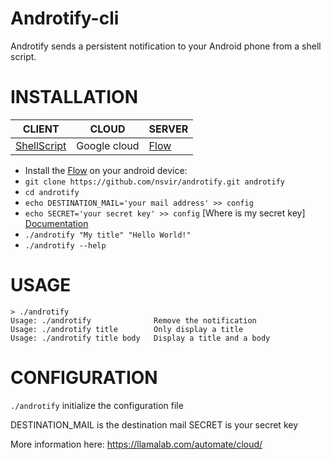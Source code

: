 # Androtify-cli
Androtify sends a persistent notification to your Android phone from a shell script.

INSTALLATION
===========
|     CLIENT    |     CLOUD    | SERVER |
| ------------- | ------------ | ------ |
| [ShellScript] | Google cloud | [Flow] |

- Install the [Flow] on your android device:
- `git clone https://github.com/nsvir/androtify.git androtify`
- `cd androtify`
- `echo DESTINATION_MAIL='your mail address' >> config`
- `echo SECRET='your secret key' >> config` [Where is my secret key] [Documentation]
- `./androtify "My title" "Hello World!"`
- `./androtify --help`

USAGE
=====

```
> ./androtify
Usage: ./androtify				Remove the notification
Usage: ./androtify title		Only display a title
Usage: ./androtify title body	Display a title and a body
```

CONFIGURATION
=============

`./androtify` initialize the configuration file

DESTINATION_MAIL is the destination mail
SECRET is your secret key

More information here: https://llamalab.com/automate/cloud/

[Automate]: https://play.google.com/store/apps/details?id=com.llamalab.automate
[ShellScript]: https://github.com/nsvir/androtify
[Flow]: https://github.com/nsvir/androtify
[Documentation]: https://llamalab.com/automate/cloud/
